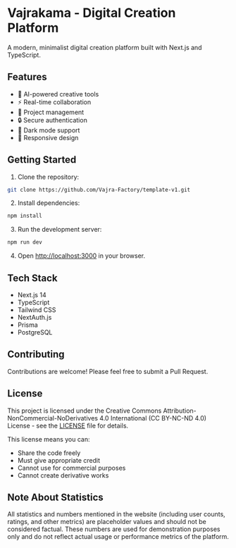 # Vajrakama - Digital Creation Platform

A modern, minimalist digital creation platform built with Next.js and TypeScript.

## Features

- 🎨 AI-powered creative tools
- ⚡ Real-time collaboration
- 🎯 Project management
- 🔒 Secure authentication
- 🌙 Dark mode support
- 📱 Responsive design

## Getting Started

1. Clone the repository:
```bash
git clone https://github.com/Vajra-Factory/template-v1.git
```

2. Install dependencies:
```bash
npm install
```

3. Run the development server:
```bash
npm run dev
```

4. Open [http://localhost:3000](http://localhost:3000) in your browser.

## Tech Stack

- Next.js 14
- TypeScript
- Tailwind CSS
- NextAuth.js
- Prisma
- PostgreSQL

## Contributing

Contributions are welcome! Please feel free to submit a Pull Request.

## License

This project is licensed under the Creative Commons Attribution-NonCommercial-NoDerivatives 4.0 International (CC BY-NC-ND 4.0) License - see the [LICENSE](LICENSE) file for details.

This license means you can:
- Share the code freely
- Must give appropriate credit
- Cannot use for commercial purposes
- Cannot create derivative works

## Note About Statistics

All statistics and numbers mentioned in the website (including user counts, ratings, and other metrics) are placeholder values and should not be considered factual. These numbers are used for demonstration purposes only and do not reflect actual usage or performance metrics of the platform.
